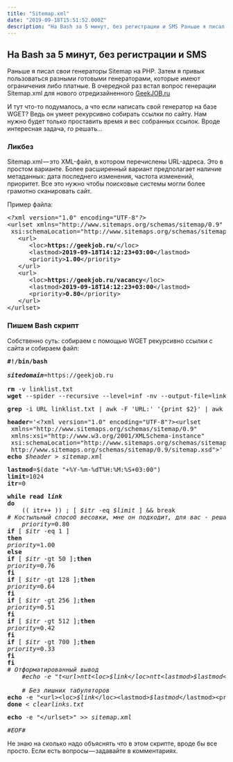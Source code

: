 ```yaml
---
title: "Sitemap.xml"
date: "2019-09-18T15:51:52.000Z"
description: "На Bash за 5 минут, без регистрации и SMS Раньше я писал свои генераторы Sitemap на PHP. Затем я привык пользоваться разными гот"
---
```


<h2 id="-bash-5-sms">На Bash за 5 минут, без регистрации и SMS</h2>
<p>Раньше я писал свои генераторы Sitemap на PHP. Затем я привык пользоваться разными готовыми генераторами, которые имеют ограничения либо платные. В очередной раз встал вопрос генерации Sitemap.xml для нового отредизайненного <a href="https://geekjob.ru" target="_blank" rel="noopener noreferrer">GeekJOB.ru</a></p>
<p>И тут что-то подумалось, а что если написать свой генератор на базе WGET? Ведь он умеет рекурсивно собирать ссылки по сайту. Нам нужно будет только проставить время и вес собранных ссылок. Вроде интересная задача, го решать…</p>
<h3>Ликбез</h3>
<p>Sitemap.xml — это XML-файл, в котором перечислены URL-адреса. Это в простом варианте. Более расширенный вариант предполагает наличие метаданных: дата последнего изменения, частота изменений, приоритет. Все это нужно чтобы поисковые системы могли более грамотно сканировать сайт.</p>
<p>Пример файла:</p>
<pre><em>&lt;?</em>xml version="1.0" encoding="UTF-8"<em>?&gt;<br></em>&lt;urlset xmlns="http://www.sitemaps.org/schemas/sitemap/0.9" xmlns:xsi="http://www.w3.org/2001/XMLSchema-instance"<br> xsi:schemaLocation="http://www.sitemaps.org/schemas/sitemap/0.9 http://www.sitemaps.org/schemas/sitemap/0.9/sitemap.xsd"&gt;<br>   &lt;url&gt;<br>      &lt;loc&gt;<strong>https://geekjob.ru/</strong>&lt;/loc&gt;<br>      &lt;lastmod&gt;<strong>2019-09-18T14:12:23+03:00</strong>&lt;/lastmod&gt;<br>      &lt;priority&gt;<strong>1.00</strong>&lt;/priority&gt;<br>   &lt;/url&gt;<br>   &lt;url&gt;<br>      &lt;loc&gt;<strong>https://geekjob.ru/vacancy</strong>&lt;/loc&gt;<br>      &lt;lastmod&gt;<strong>2019-09-18T14:12:23+03:00</strong>&lt;/lastmod&gt;<br>      &lt;priority&gt;<strong>0.80</strong>&lt;/priority&gt;<br>   &lt;/url&gt;<br>&lt;/urlset&gt;</pre>
<h3>Пишем Bash скрипт</h3>
<p>Собственно суть: собираем с помощью WGET рекурсивно ссылки с сайта и собираем файл:</p>
<pre><strong>#!/bin/bash<br><br><em>sitedomain</em></strong>=https://geekjob.ru<br><br><strong>rm</strong> -v linklist.txt<br><strong>wget</strong> --spider --recursive --level=inf -nv --output-file=linklist.txt --reject '*.js,*.css,*.ico,*.txt,*.gif,*.jpg,*.png,*.pdf,*.txt' --ignore-tags=img,link,script --header="Accept: text/html" --follow-tags=a <strong><em>$sitedomain</em></strong></pre>
<pre><strong>grep</strong> -i URL linklist.txt | awk -F 'URL:' '{print $2}' | awk '{$1=$1};1' | awk '{print $1}' <em>&gt; clearlinks.txt</em></pre>
<pre><strong>header</strong>='&lt;?xml version="1.0" encoding="UTF-8"?&gt;&lt;urlset<br> xmlns="http://www.sitemaps.org/schemas/sitemap/0.9"<br> xmlns:xsi="http://www.w3.org/2001/XMLSchema-instance"<br> xsi:schemaLocation="http://www.sitemaps.org/schemas/sitemap/0.9<br> http://www.sitemaps.org/schemas/sitemap/0.9/sitemap.xsd"&gt;' <br><strong>echo</strong> <em>$header &gt; sitemap.xml</em></pre>
<pre><strong>lastmod</strong>=$(date "+%Y-%m-%dT%H:%M:%S+03:00")<br><strong>limit</strong>=1024<br><strong>itr</strong>=0</pre>
<pre><strong>while read <em>link<br></em>do</strong><br>    (( itr++ )) ; [ <em>$itr </em>-eq <em>$limit</em> ] &amp;&amp; break<br><em># Костыльный способ весовки, мне он подходит, для вас - решайте сами<br>    priority</em>=0.80<br><strong>if</strong> [ <em>$itr </em>-eq 1 ]<br><strong>then</strong><br><em>priority</em>=1.00<br><strong>else</strong><br><strong>if</strong> [ <em>$itr </em>-gt 50 ];<strong>then</strong><br><em>priority</em>=0.76<br><strong>fi</strong><br><strong>if</strong> [ <em>$itr </em>-gt 128 ];<strong>then</strong><br><em>priority</em>=0.64<br><strong>fi</strong><br><strong>if</strong> [ <em>$itr </em>-gt 256 ];<strong>then</strong><br><em>priority</em>=0.51<br><strong>fi</strong><br><strong>if</strong> [ <em>$itr </em>-gt 512 ];<strong>then</strong><br><em>priority</em>=0.42<br><strong>fi</strong><br><strong>if</strong> [ <em>$itr </em>-gt 700 ];<strong>then</strong><br><em>priority</em>=0.33<br><strong>fi</strong><br><strong>fi</strong><br><em># Отформатированный вывод<br>    #echo -e "t&lt;url&gt;ntt&lt;loc&gt;$link&lt;/loc&gt;ntt&lt;lastmod&gt;$lastmod&lt;/lastmod&gt;ntt&lt;priority&gt;$priority&lt;/priority&gt;nt&lt;/url&gt;" &gt;&gt; sitemap.xml<br><br>    # Без лишних табуляторов<br></em><strong>echo</strong> -e "&lt;url&gt;&lt;loc&gt;<em>$link</em>&lt;/loc&gt;&lt;lastmod&gt;<em>$lastmod</em>&lt;/lastmod&gt;&lt;priority&gt;<em>$priority</em>&lt;/priority&gt;&lt;/url&gt;" <em>&gt;&gt; sitemap.xml<br></em><strong>done</strong> <em>&lt; clearlinks.txt</em></pre>
<pre><strong>echo</strong> -e "&lt;/urlset&gt;" <em>&gt;&gt; sitemap.xml</em></pre>
<pre><em>#EOF#</em></pre>
<p>Не знаю на сколько надо объяснять что в этом скрипте, вроде бы все просто. Если есть вопросы — задавайте в комментариях.</p>



